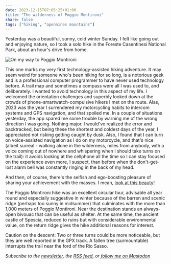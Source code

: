 ```yaml
---
date: 2023-12-15T07:05:25+01:00
title: "The wilderness of Poggio Montironi"
share: false
tags: ["hiking", "apennines mountains"]
---
```

Yesterday was a beautiful, sunny, cold winter Sunday. I felt like going out and
enjoying nature, so I took a solo hike in the Foreste Casentinesi National Park,
about an hour's drive from home.

![On my way to Poggio Montironi](/images/poggio-montironi.JPG)

This one marks my very first technology-assisted hiking adventure. It may seem
weird for someone who's been hiking for so long, is a notorious geek and is a
professional computer programmer to have never used technology before. A trail
map and sometimes a compass were all I was used to, and deliberately. I wanted
to avoid technology in this aspect of my life. I welcomed the orientation
challenges and superbly looked down at the crowds of phone-smartwatch-compulsive
hikers I met on the route. Alas, 2023 was the year I surrendered my motorcycling
habits to intercom systems and GPS navigation, and that spoiled me. In a couple
of situations yesterday, the app spared me some trouble by warning me of the
wrong direction I was going. Nothing major. I would've realized the error and
backtracked, but being these the shortest and coldest days of the year, I
appreciated not risking getting caught by dusk. Also, I found that I can turn on
voice-assisted navigation as I do on my motorcycle, and that's nice (albeit
surreal - walking alone in the wilderness, miles from anybody, with a voice
coming out of nowhere and whispering when I should take turns on the trail): it
avoids looking at the cellphone all the time so I can stay focused on the
experience even more, I suspect, than before when the don't-get-lost alarm bell
was constantly ringing in the back of my head. 

And then, of course, there's the selfish and ego-boosting pleasure of sharing
your achievement with the masses. I mean, [look at this
beauty](https://out.ac/IPVine)!

The Poggio Montironi hike was an excellent circular tour, advisable all year
round and especially suggestive in winter because of the barren and scenic ridge
(perhaps too sunny in midsummer) that culminates with the more than 1,000 meters
of Poggio Montironi. Near the destination stands an always-open bivouac that can
be useful as shelter. At the same time, the ancient castle of Spescia, reduced
to ruins but with considerable environmental value, on the return ridge gives
the hike additional reasons for interest.

Caution on the descent: Two or three turns could be more noticeable, but they
are well reported in the GPX track. A fallen tree (surmountable) interrupts the
trail near the ford of the Rio Sasso.

*Subscribe to the [newsletter][nl], the [RSS feed][rss], or [follow me on Mastodon][m]*

 [rss]: https://nicolaiarocci.com/index.xml
 [m]: https://fosstodon.org/@nicola
 [nl]: https://nicolaiarocci.substack.com
